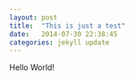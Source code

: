 ```yaml
---
layout: post
title:  "This is just a test"
date:   2014-07-30 22:38:45
categories: jekyll update
---
```


Hello World!

